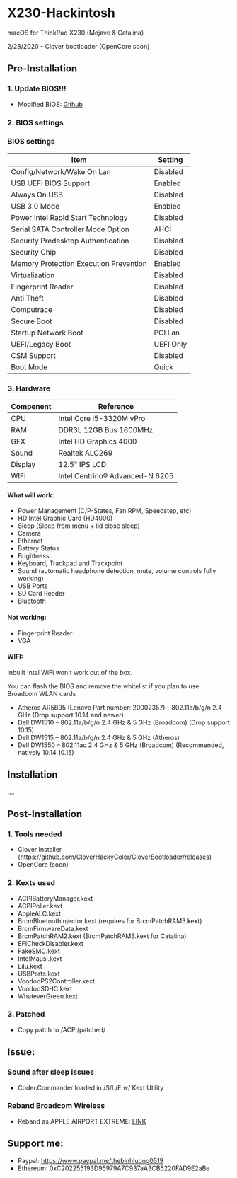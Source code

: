 # X230-Hackintosh
macOS for ThinkPad X230 (Mojave & Catalina)

2/28/2020 - Clover bootloader (OpenCore soon)

## Pre-Installation

### 1. Update BIOS!!!
- Modified BIOS: [Github](https://github.com/n4ru/1vyrain/)

### 2. BIOS settings

### BIOS settings
| Item | Setting |
| ------------- | ------------ |
| Config/Network/Wake On Lan | Disabled |
| USB UEFI BIOS Support | Enabled |
| Always On USB | Disabled | 
| USB 3.0 Mode | Enabled | 
| Power Intel Rapid Start Technology | Disabled | 
| Serial SATA Controller Mode Option | AHCI |
| Security Predesktop Authentication | Disabled |
| Security Chip | Disabled | 
| Memory Protection Execution Prevention | Enabled | 
| Virtualization | Disabled |
| Fingerprint Reader | Disabled | 
| Anti Theft | Disabled | 
| Computrace | Disabled | 
| Secure Boot | Disabled | 
| Startup Network Boot | PCI Lan | 
| UEFI/Legacy Boot | UEFI Only | 
| CSM Support | Disabled | 
| Boot Mode | Quick |

### 3. Hardware

|Compenent|Reference|
|---|---|
|CPU|Intel Core i5-3320M vPro|
|RAM|DDR3L 12GB Bus 1600MHz|
|GFX|Intel HD Graphics 4000|
|Sound|Realtek ALC269|
|Display|12.5" IPS LCD|
|WIFI|Intel Centrino® Advanced-N 6205|

#### What will work:
- Power Management (C/P-States, Fan RPM, Speedstep, etc)
- HD Intel Graphic Card (HD4000)
- Sleep (Sleep from menu + lid close sleep)
- Camera
- Ethernet
- Battery Status
- Brightness
- Keyboard, Trackpad and Trackpoint
- Sound (automatic headphone detection, mute, volume controls fully working)
- USB Ports
- SD Card Reader
- Bluetooth

#### Not working:
- Fingerprint Reader
- VGA

#### WIFI:
Inbuilt Intel WiFi won't work out of the box.

You can flash the BIOS and remove the whitelist if you plan to use Broadcom WLAN cards
- Atheros AR5B95 (Lenovo Part number: 20002357) - 802.11a/b/g/n 2.4 GHz (Drop support 10.14 and newer)
- Dell DW1510 – 802.11a/b/g/n 2.4 GHz & 5 GHz (Broadcom) (Drop support 10.15)
- Dell DW1515 – 802.11a/b/g/n 2.4 GHz & 5 GHz (Atheros)
- Dell DW1550 – 802.11ac 2.4 GHz & 5 GHz (Broadcom) (Recommended, natively 10.14 10.15)

## Installation

....

## Post-Installation

### 1. Tools needed

- Clover Installer (https://github.com/CloverHackyColor/CloverBootloader/releases)
- OpenCore (soon)

### 2. Kexts used
- ACPIBatteryManager.kext
- ACPIPoller.kext
- AppleALC.kext
- BrcmBluetoothInjector.kext (requires for BrcmPatchRAM3.kext)
- BrcmFirmwareData.kext
- BrcmPatchRAM2.kext (BrcmPatchRAM3.kext for Catalina)
- EFICheckDisabler.kext
- FakeSMC.kext
- IntelMausi.kext
- Lilu.kext
- USBPorts.kext
- VoodooPS2Controller.kext
- VoodooSDHC.kext
- WhateverGreen.kext

### 3. Patched
- Copy patch to /ACPI/patched/

## Issue:
### Sound after sleep issues

* CodecCommander loaded in /S/L/E w/ Kext Utility

### Reband Broadcom Wireless
* Reband as APPLE AIRPORT EXTREME: [LINK](http://blog.legendt.com/rebranding-broadcom-802-11a-b-g-n-cards/)

## Support me:

- Paypal: https://www.paypal.me/thebinhluong0519
- Ethereum: 0xC202255193D95979A7C937aA3CB5220FAD9E2aBe

